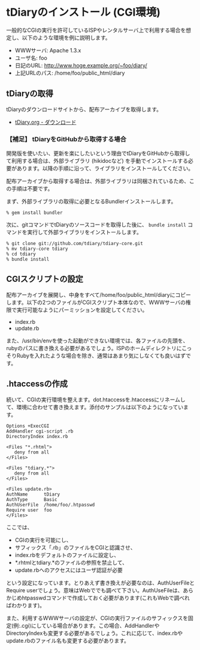 tDiaryのインストール (CGI環境)
==============================

一般的なCGIの実行を許可しているISPやレンタルサーバ上で利用する場合を想定し、以下のような環境を例に説明します。

  - WWWサーバ: Apache 1.3.x
  - ユーザ名: foo
  - 日記のURL: http://www.hoge.example.org/~foo/diary/
  - 上記URLのパス: /home/foo/public\_html/diary

## tDiaryの取得

tDiaryのダウンロードサイトから、配布アーカイブを取得します。
  
 - [tDiary.org - ダウンロード](http://www.tdiary.org/20021112.html)

### 【補足】 tDiaryをGitHubから取得する場合

開発版を使いたい、更新を楽にしたいという理由でtDiaryをGitHubから取得して利用する場合は、外部ライブラリ (hikidocなど) を手動でインストールする必要があります。以降の手順に沿って、ライブラリをインストールしてください。

配布アーカイブから取得する場合は、外部ライブラリは同梱されているため、この手順は不要です。

まず、外部ライブラリの取得に必要となるBundlerインストールします。

```
% gem install bundler
```

次に、gitコマンドでtDiaryのソースコードを取得した後に、 `bundle install` コマンドを実行して外部ライブラリをインストールします。

```
% git clone git://github.com/tdiary/tdiary-core.git
% mv tdiary-core tdiary
% cd tdiary
% bundle install
```

## CGIスクリプトの設定

配布アーカイブを展開し、中身をすべて/home/foo/public\_html/diaryにコピーします。以下の2つのファイルがCGIスクリプト本体なので、WWWサーバの権限で実行可能なようにパーミッションを設定してください。

  - index.rb
  - update.rb

また、/usr/bin/envを使った起動ができない環境では、各ファイルの先頭を、rubyのパスに書き換える必要があるでしょう。ISPのホームディレクトリにこっそりRubyを入れたような場合を除き、通常はあまり気にしなくても良いはずです。

## .htaccessの作成

続いて、CGIの実行環境を整えます。dot.htaccessを.htaccessにリネームして、環境に合わせて書き換えます。添付のサンプルは以下のようになっています。

```
Options +ExecCGI
AddHandler cgi-script .rb
DirectoryIndex index.rb

<Files "*.rhtml">
   deny from all
</Files>

<Files "tdiary.*">
   deny from all
</Files>

<Files update.rb>
AuthName      tDiary
AuthType      Basic
AuthUserFile  /home/foo/.htpasswd
Require user  foo
</Files>
```

ここでは、

  - CGIの実行を可能にし、
  - サフィックス「.rb」のファイルをCGIと認識させ、
  - index.rbをデフォルトのファイルに設定し、
  - *.rhtmlとtdiary.*のファイルの参照を禁止して、
  - update.rbへのアクセスにはユーザ認証が必要

という設定になっています。とりあえず書き換えが必要なのは、AuthUserFileとRequire userでしょう。意味はWebででも調べて下さい。AuthUseFileは、あらかじめhtpasswdコマンドで作成しておく必要があります(これもWebで調べればわかります)。

また、利用するWWWサーバの設定が、CGIの実行ファイルのサフィックスを固定(例:.cgi)にしている場合があります。この場合、AddHandlerやDirectoryIndexも変更する必要があるでしょう。これに応じて、index.rbやupdate.rbのファイル名も変更する必要があります。
